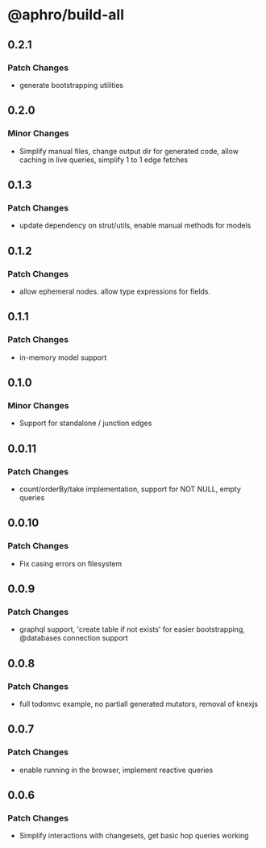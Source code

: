 # @aphro/build-all

## 0.2.1

### Patch Changes

- generate bootstrapping utilities

## 0.2.0

### Minor Changes

- Simplify manual files, change output dir for generated code, allow caching in live queries, simplify 1 to 1 edge fetches

## 0.1.3

### Patch Changes

- update dependency on strut/utils, enable manual methods for models

## 0.1.2

### Patch Changes

- allow ephemeral nodes. allow type expressions for fields.

## 0.1.1

### Patch Changes

- in-memory model support

## 0.1.0

### Minor Changes

- Support for standalone / junction edges

## 0.0.11

### Patch Changes

- count/orderBy/take implementation, support for NOT NULL, empty queries

## 0.0.10

### Patch Changes

- Fix casing errors on filesystem

## 0.0.9

### Patch Changes

- graphql support, 'create table if not exists' for easier bootstrapping, @databases connection support

## 0.0.8

### Patch Changes

- full todomvc example, no partiall generated mutators, removal of knexjs

## 0.0.7

### Patch Changes

- enable running in the browser, implement reactive queries

## 0.0.6

### Patch Changes

- Simplify interactions with changesets, get basic hop queries working
